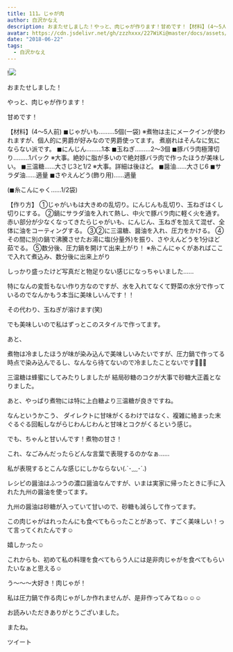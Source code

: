 ```yaml
---
title: 111。じゃが肉
author: 白沢かなえ
description: おまたせしました！やっと、肉じゃが作ります！甘めです！【材料】(4〜5人前)◼︎じゃがいも………5個(一袋)※煮物は主にメークインが使われます...
avatar: https://cdn.jsdelivr.net/gh/zzzhxxx/227WiKi@master/docs/assets/photo/avatar/kanae.jpg
date: "2018-06-22"
tags:
  - 白沢かなえ
---
```


!![](https://cdn.jsdelivr.net/gh/zzzhxxx/227WiKi-image@master/blog-image/kanae-2018-06-22_1.jpg)












おまたせしました！




やっと、肉じゃが作ります！









甘めです！






【材料】(4〜5人前)
◼︎じゃがいも………5個(一袋)
※煮物は主にメークインが使われますが、個人的に男爵が好みなので男爵使ってます。
煮崩れはそんなに気にならない派です。
◼︎にんじん………1本
◼︎玉ねぎ………2〜3個
◼︎豚バラ肉極薄切り………1パック
※大事。絶妙に脂が多いので絶対豚バラ肉で作ったほうが美味しい。
◼︎三温糖……大さじ3と1/2
※大事。詳細は後ほど。
◼︎醤油……大さじ6
◼︎サラダ油……適量
◼︎さやえんどう(飾り用)……適量

(◼︎糸こんにゃく……1/2袋)






【作り方】
①じゃがいもは大きめの乱切り。にんじんも乱切り、玉ねぎはくし切りにする。
②鍋にサラダ油を入れて熱し、中火で豚バラ肉に軽く火を通す。赤い部分が少なくなってきたらじゃがいも、にんじん、玉ねぎを加えて混ぜ、全体に油をコーティングする。
③②に三温糖、醤油を入れ、圧力をかける。
④その間に別の鍋で沸騰させたお湯に塩(分量外)を振り、さやえんどうを1分ほど茹でる。
⑤数分後、圧力鍋を開けて出来上がり！
※糸こんにゃくがあればここで入れて煮込み、数分後に出来上がり










しっかり盛ったけど写真だと物足りない感じになっちゃいました……







特になんの変哲もない作り方なのですが、水を入れてなくて野菜の水分で作っているのでなんかもう本当に美味しいんです！！


その代わり、玉ねぎが溶けます(笑)


でも美味しいので私はずっとこのスタイルで作ってます。







あと、



煮物は冷ましたほうが味が染み込んで美味しいみたいですが、圧力鍋で作ってる時点で染み込んでるし、なんなら待てないので冷ましたことないです🤦🏻‍♀️













三温糖は蜂蜜にしてみたりしましたが
結局砂糖のコクが大事で砂糖大正義となりました。









あと、やっぱり煮物には特に上白糖より三温糖が良きですね。



なんというかこう、
ダイレクトに甘味がくるわけではなく、複雑に絡まった末ぐるぐる回転しながらじわんじわんと甘味とコクがくるという感じ。


でも、ちゃんと甘いんです！煮物の甘さ！






これ、なごみんだったらどんな言葉で表現するのかなぁ……


私が表現するとこんな感じにしかならない(.`･﹏･´.)













レシピの醤油はふつうの濃口醤油なんですが、いまは実家に帰ったときに手に入れた九州の醤油を使ってます。

九州の醤油は砂糖が入っていて甘いので、砂糖も減らして作ってます。























この肉じゃがはれったんにも食べてもらったことがあって、すごく美味しい！って言ってくれたんです☺️





嬉しかった☺️







これからも、初めて私の料理を食べてもらう人には是非肉じゃがを食べてもらいたいなぁと思える☺️





う〜〜〜大好き！肉じゃが！













私は圧力鍋で作る肉じゃがしか作れませんが、是非作ってみてね☺️☺️☺️














お読みいただきありがとうございました。

またね。


ツイート



